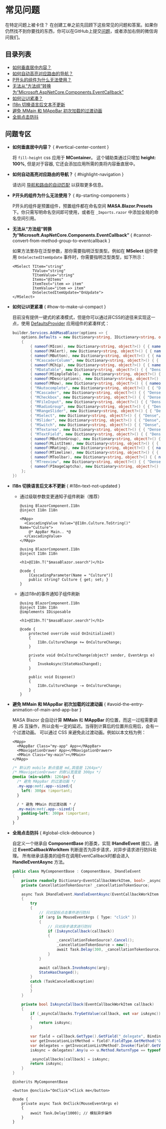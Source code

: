 ﻿# 常见问题

在特定问题上被卡住？ 在创建工单之前先回顾下这些常见的问题和答案。如果你仍然找不到你要找的东西，你可以在GitHub上提交[问题](https://github.com/masastack/MASA.Blazor/issues)，或者添加右侧的微信询问我们。

## 目录列表

- [如何垂直居中内容？](#vertical-center-content)
- [如何自动高亮对应路由的导航？](#highlight-navigation)
- [P开头的组件为什么无法使用？](#p-starting-components)
- [无法从“方法组”转换为“Microsoft.AspNetCore.Components.EventCallback”](#cannot-convert-from-method-group-to-eventcallback)
- [如何让UI紧凑？](#how-to-make-ui-compact)
- [I18n 切换语言后文本不更新](#i18n-text-not-updated)
- [避免 MMain 和 MAppBar 初次加载的过渡动画](#avoid-the-entry-animation-of-main-and-app-bar)
- [全局点击防抖](#global-click-debounce)

## 问题专区

- **如何垂直居中内容？** { #vertical-center-content }

  将 `fill-height` css 应用于 **MContainer**。 这个辅助类通过只增加 **height: 100%**, 但是对于容器, 它还会添加应用所需的类将内容垂直居中。

- **如何自动高亮对应路由的导航？** { #highlight-navigation }

  请访问 [导航和路由的自动匹配](/blazor/features/auto-match-nav) 以获取更多信息。

- **P开头的组件为什么无法使用？** { #p-starting-components }

  P开头的组件是预置组件，预置组件都在命名空间 **MASA.Blazor.Presets** 下。你只需写明命名空间即可使用，或者在 `_Imports.razor` 中添加全局的命名空间引用。

- **无法从“方法组”转换为“Microsoft.AspNetCore.Components.EventCallback”** { #cannot-convert-from-method-group-to-eventcallback }

  如果方法里存在泛型参数，那你需要指明泛型类型。例如在 **MSelect** 组件使用 `OnSelectedItemUpdate` 事件时，你需要指明泛型类型，如下所示：

  ``` razor l:1-3
  <MSelect TItem="string"
           TValue="string"
           TItemValue="string"
           Items="@Items"
           ItemText="item => item"
           ItemValue="item => item"
           OnSelectedItemUpdate="OnUpdate">
  </MSelect>
  ```
- **如何让UI更紧凑** { #how-to-make-ui-compact }

  目前没有提供一键式的紧凑模式，但是你可以通过非CSS的途径来实现这一点，使用 [DefaultsProvider](https://docs.masastack.com/blazor/components/defaults-providers) 应用组件的紧凑样式：

  ```cs Program.cs
  builder.Services.AddMasaBlazor(options => {
      options.Defaults = new Dictionary<string, IDictionary<string, object?>?>()
      {
          { nameof(MIcon), new Dictionary<string, object?>() { { nameof(MIcon.Dense), true } } },
          { nameof(MAlert), new Dictionary<string, object?>() { { nameof(MAlert.Dense), true } } },
          { nameof(MButton), new Dictionary<string, object?>() { { nameof(MButton.Small), true } } },
          { "MCascaderColumn", new Dictionary<string, object?>() { { "Dense", true } } },
          { nameof(MChip), new Dictionary<string, object?>() { { nameof(MChip.Small), true } } },
          { "MDataTable", new Dictionary<string, object?>() { { "Dense", true } } },
          { nameof(MSimpleTable), new Dictionary<string, object?>() { { nameof(MSimpleTable.Dense), true } } },
          { nameof(MDescriptions), new Dictionary<string, object?>() { { nameof(MDescriptions.Dense), true } } },
          { nameof(MRow), new Dictionary<string, object?>() { { nameof(MRow.Dense), true } } },
          { "MAutocomplete", new Dictionary<string, object?>() { { "Dense", true } } },
          { "MCascader", new Dictionary<string, object?>() { { "Dense", true } } },
          { "MCheckbox", new Dictionary<string, object?>() { { "Dense", true } } },
          { "MFileInput", new Dictionary<string, object?>() { { "Dense", true } } },
          { "MRadioGroup", new Dictionary<string, object?>() { { "Dense", true } } },
          { "MRangeSlider", new Dictionary<string, object?>() { { "Dense", true } } },
          { "MSelect", new Dictionary<string, object?>() { { "Dense", true } } },
          { "MSlider", new Dictionary<string, object?>() { { "Dense", true } } },
          { "MSwitch", new Dictionary<string, object?>() { { "Dense", true } } },
          { "MTextarea", new Dictionary<string, object?>() { { "Dense", true } } },
          { "MTextField", new Dictionary<string, object?>() { { "Dense", true } } },
          { nameof(MButtonGroup), new Dictionary<string, object?>() { { nameof(MButtonGroup.Dense), true } } },
          { nameof(MListItem), new Dictionary<string, object?>() { { nameof(MListItem.Dense), true } } },
          { nameof(MRating), new Dictionary<string, object?>() { { nameof(MRating.Dense), true } } },
          { nameof(MTimeline), new Dictionary<string, object?>() { { nameof(MTimeline.Dense), true } } },
          { nameof(MToolbar), new Dictionary<string, object?>() { { nameof(MToolbar.Dense), true } } },
          { "MTreeview", new Dictionary<string, object?>() { { "Dense", true } } },
          { nameof(PImageCaptcha), new Dictionary<string, object?>() { { nameof(PImageCaptcha.Dense), true } } }
      };
  })
  ```
  
- **I18n 切换语言后文本不更新** { #i18n-text-not-updated }

  - 通过级联参数变更通知子组件刷新（推荐）

    ```razor MainLayout
    @using BlazorComponent.I18n
    @inject I18n I18n

    <MApp>
      <CascadingValue Value="@I18n.Culture.ToString()" Name="Culture">
        @* AppBar Main.. *@
      </CascadingValue>
    </MApp>
    ```  
    
    ``` razor PageOrComponent.razor
    @using BlazorComponent.I18n
    @inject I18n I18n
    
    <h1>@I18n.T("$masaBlazor.search")</h1>
    
    @code {
        [CascadingParameter(Name = "Culture")]
        public string? Culture { get; set; }
    }
    ```

  - 通过I18n的事件通知子组件刷新

    ``` razor
    @using BlazorComponent.I18n
    @inject I18n I18n
    @implements IDisposable
    
    <h1>@I18n.T("$masaBlazor.search")</h1>
    
    @code {
        protected override void OnInitialized()
        {
            I18n.CultureChange += OnCultureChange;
        }
    
        private void OnCultureChange(object? sender, EventArgs e)
        {
            InvokeAsync(StateHasChanged);
        }
    
        public void Dispose()
        {
            I18n.CultureChange -= OnCultureChange;
        }
    }
    ```

- **避免 MMain 和 MAppBar 初次加载的过渡动画** { #avoid-the-entry-animation-of-main-and-app-bar }

  MASA Blazor 会自动计算 **MMain** 和 **MAppBar** 的位置，而这一过程需要调用 JS 互操作，所以会有一定的延迟。当得到计算后的位置并应用后，会有一个过渡动画。
  可以通过 CSS 来避免此过渡动画。例如以本文档为例：

  ```razor
  <MApp>
    <MAppBar Class="my-app" App></MAppBar>
    <MNavigationDrawer App></MNavigationDrawer>
    <MMain Class="my-main"></MMain>
  </MApp>
  ```

  ``` css
  /* 默认的 mobile 断点值是 md,其值是 1264px*/
  /* MNavigationDrawer 的默认宽度是 300px */
  @media (min-width: 1264px) {
    /* 避免 MAppBar 的过渡动画 */
    .my-app:not(.app--sized){
      left: 300px !important;
    }
  
    / * 避免 MMain 的过渡动画 * /
    .my-main:not(.app--sized){
      padding-left: 300px !important;
    }
  }
  ```

- **全局点击防抖** { #global-click-debounce }

  自定义一个继承自 **ComponentBase** 的基类，实现 **IHandleEvent** 接口，通过 **EventCallbackWorkItem** 判断是否为异步请求，对异步请求进行防抖处理。
  所有继承该基类的组件在调用EventCallback时都会进入 **HandleEventAsync** 方法。

  ```cs MyComponentBase.cs
  public class MyComponentBase : ComponentBase, IHandleEvent
  {
      private readonly Dictionary<EventCallbackWorkItem, bool> _asyncCallbacks = new();
      private CancellationTokenSource? _cancellationTokenSource;
  
      async Task IHandleEvent.HandleEventAsync(EventCallbackWorkItem callback, object? arg)
      {
          try
          {
              // 只对鼠标点击事件进行防抖
              if (arg is MouseEventArgs { Type: "click" })
              {
                  // 只对异步请求进行防抖
                  if (IsAsyncCallback(callback))
                  {
                      _cancellationTokenSource?.Cancel();
                      _cancellationTokenSource = new();
                      await Task.Delay(300, _cancellationTokenSource.Token);
                  }
              }
  
              await callback.InvokeAsync(arg);
              StateHasChanged();
          }
          catch (TaskCanceledException)
          {
          }
      }
  
      private bool IsAsyncCallback(EventCallbackWorkItem callback)
      {
          if (_asyncCallbacks.TryGetValue(callback, out var isAsync))
          {
              return isAsync;
          }
  
          var field = callback.GetType().GetField("_delegate", BindingFlags.NonPublic | BindingFlags.Instance);
          var getInvocationListMethod = field?.FieldType.GetMethod("GetInvocationList");
          var delegates = getInvocationListMethod?.Invoke(field?.GetValue(callback), null) as Delegate[];
          isAsync = delegates?.Any(u => u.Method.ReturnType == typeof(Task)) is true;
  
          _asyncCallbacks[callback] = isAsync;
          return isAsync;
      }
  }
  ```

  ```razor Test.razor
  @inherits MyComponentBase
  
  <button @onclick="OnClick">Click me</button>
  
  @code {
      private async Task OnClick(MouseEventArgs e)
      {
          await Task.Delay(1000); // 模拟异步操作
      }
  }
  ```